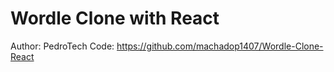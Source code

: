 # Wordle Clone with React

Author: PedroTech
Code: https://github.com/machadop1407/Wordle-Clone-React
